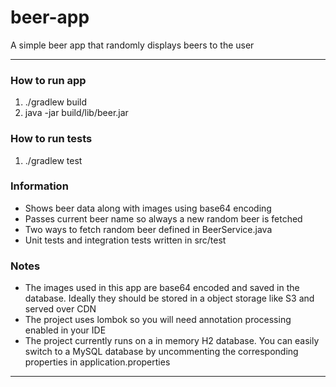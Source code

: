 # beer-app
A simple beer app that randomly displays beers to the user

---

### How to run app

1. ./gradlew build
2. java -jar build/lib/beer.jar


### How to run tests

1. ./gradlew test

### Information
 - Shows beer data along with images using base64 encoding
 - Passes current beer name so always a new random beer is fetched 
 - Two ways to fetch random beer defined in BeerService.java
 - Unit tests and integration tests written in src/test
 
 
### Notes

 - The images used in this app are base64 encoded and saved in the database. 
 Ideally they should be stored in a object storage like S3 and served over CDN
 - The project uses lombok so you will need annotation processing enabled in your IDE
 - The project currently runs on a in memory H2 database.
 You can easily switch to a MySQL database by uncommenting the corresponding properties in application.properties 
----


